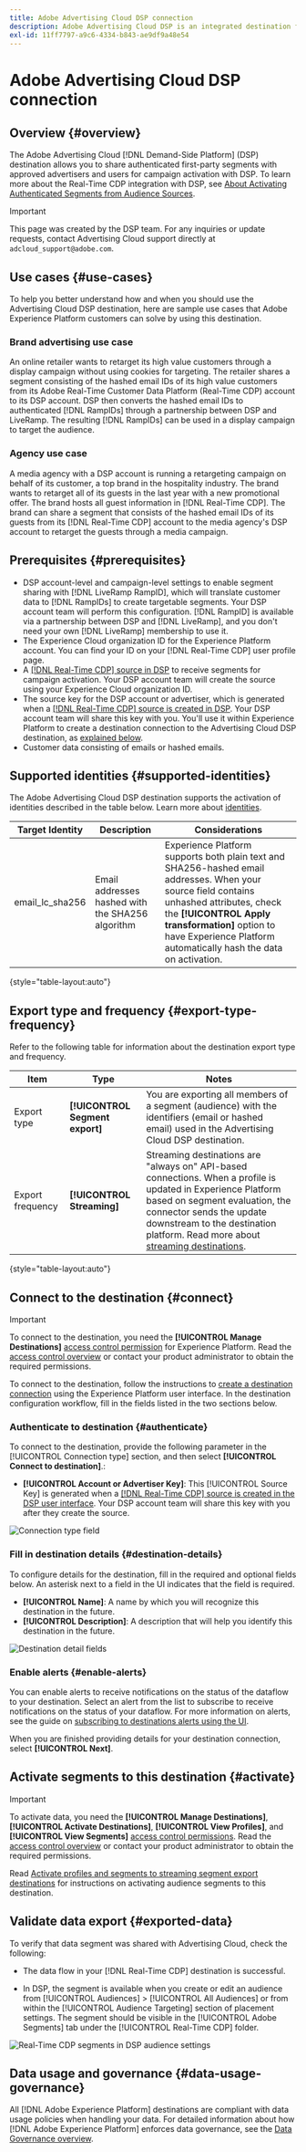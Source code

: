```yaml
---
title: Adobe Advertising Cloud DSP connection
description: Adobe Advertising Cloud DSP is an integrated destination for Adobe Real-Time Customer Data Platform, allowing you to share authenticated first-party segments with approved advertisers and users for campaign activation.
exl-id: 11ff7797-a9c6-4334-b843-ae9df9a48e54
---
```

# Adobe Advertising Cloud DSP connection

## Overview {#overview}

The Adobe Advertising Cloud [!DNL Demand-Side Platform] (DSP) destination allows you to share authenticated first-party segments with approved advertisers and users for campaign activation with DSP. To learn more about the Real-Time CDP integration with DSP, see [About Activating Authenticated Segments from Audience Sources](https://experienceleague.adobe.com/docs/advertising-cloud/dsp/audiences/sources/source-about.html).

>[!IMPORTANT]
>
>This page was created by the DSP team. For any inquiries or update requests, contact Advertising Cloud support directly at `adcloud_support@adobe.com`.

## Use cases {#use-cases}

To help you better understand how and when you should use the Advertising Cloud DSP destination, here are sample use cases that Adobe Experience Platform customers can solve by using this destination.

### Brand advertising use case

An online retailer wants to retarget its high value customers through a display campaign without using cookies for targeting. The retailer shares a segment consisting of the hashed email IDs of its high value customers from its Adobe Real-Time Customer Data Platform (Real-Time CDP) account to its DSP account. DSP then converts the hashed email IDs to authenticated [!DNL RampIDs] through a partnership between DSP and LiveRamp. The resulting [!DNL RampIDs] can be used in a display campaign to target the audience.

### Agency use case

A media agency with a DSP account is running a retargeting campaign on behalf of its customer, a top brand in the hospitality industry. The brand wants to retarget all of its guests in the last year with a new promotional offer. The brand hosts all guest information in [!DNL Real-Time CDP]. The brand can share a segment that consists of the hashed email IDs of its guests from its [!DNL Real-Time CDP] account to the media agency's DSP account to retarget the guests through a media campaign.

## Prerequisites {#prerequisites}

* DSP account-level and campaign-level settings to enable segment sharing with [!DNL LiveRamp RampID], which will translate customer data to [!DNL RampIDs] to create targetable segments. Your DSP account team will perform this configuration. [!DNL RampID] is available via a partnership between DSP and [!DNL LiveRamp], and you don't need your own [!DNL LiveRamp] membership to use it.
* The Experience Cloud organization ID for the Experience Platform account. You can find your ID on your [!DNL Real-Time CDP] user profile page.
* A [[!DNL Real-Time CDP] source in DSP](https://experienceleague.adobe.com/docs/advertising-cloud/dsp/audiences/sources/source-create.html) to receive segments for campaign activation. Your DSP account team will create the source using your Experience Cloud organization ID.
* The source key for the DSP account or advertiser, which is generated when a [[!DNL Real-Time CDP] source is created in DSP](https://experienceleague.adobe.com/docs/advertising-cloud/dsp/audiences/sources/source-create.html). Your DSP account team will share this key with you. You'll use it within Experience Platform to create a destination connection to the Advertising Cloud DSP destination, as [explained below](#authenticate).
* Customer data consisting of emails or hashed emails.

## Supported identities {#supported-identities}

The Adobe Advertising Cloud DSP destination supports the activation of identities described in the table below. Learn more about [identities](/help/identity-service/namespaces.md).

|Target Identity|Description|Considerations|
|---|---|---|
|email_lc_sha256|Email addresses hashed with the SHA256 algorithm|Experience Platform supports both plain text and SHA256-hashed email addresses. When your source field contains unhashed attributes, check the **[!UICONTROL Apply transformation]** option to have Experience Platform automatically hash the data on activation.|

{style="table-layout:auto"}

## Export type and frequency {#export-type-frequency}

Refer to the following table for information about the destination export type and frequency.

| Item | Type | Notes |
---------|----------|---------|
| Export type | **[!UICONTROL Segment export]** | You are exporting all members of a segment (audience) with the identifiers (email or hashed email) used in the Advertising Cloud DSP destination.|
| Export frequency | **[!UICONTROL Streaming]** | Streaming destinations are "always on" API-based connections. When a profile is updated in Experience Platform based on segment evaluation, the connector sends the update downstream to the destination platform. Read more about [streaming destinations](/help/destinations/destination-types.md#streaming-destinations).|

{style="table-layout:auto"}

## Connect to the destination {#connect}

>[!IMPORTANT]
> 
>To connect to the destination, you need the **[!UICONTROL Manage Destinations]** [access control permission](/help/access-control/home.md#permissions) for Experience Platform. Read the [access control overview](/help/access-control/ui/overview.md) or contact your product administrator to obtain the required permissions.

To connect to the destination, follow the instructions to [create a destination connection](/help/destinations/ui/connect-destination.md) using the Experience Platform user interface. In the destination configuration workflow, fill in the fields listed in the two sections below.

### Authenticate to destination {#authenticate}

To connect to the destination, provide the following parameter in the [!UICONTROL Connection type] section, and then select **[!UICONTROL Connect to destination]**.: 

* **[!UICONTROL Account or Advertiser Key]**: This [!UICONTROL Source Key] is generated when a [[!DNL Real-Time CDP] source is created in the DSP user interface](https://experienceleague.adobe.com/docs/advertising-cloud/dsp/audiences/sources/source-create.html). Your DSP account team will share this key with you after they create the source.

![Connection type field](/help/destinations/assets/catalog/advertising/adobe-advertising-cloud-connection/authenticate-destination.png)

### Fill in destination details {#destination-details}

To configure details for the destination, fill in the required and optional fields below. An asterisk next to a field in the UI indicates that the field is required.

*  **[!UICONTROL Name]**: A name by which you will recognize this destination in the future.
*  **[!UICONTROL Description]**: A description that will help you identify this destination in the future.

![Destination detail fields](/help/destinations/assets/catalog/advertising/adobe-advertising-cloud-connection/destination-details.png)

### Enable alerts {#enable-alerts}

You can enable alerts to receive notifications on the status of the dataflow to your destination. Select an alert from the list to subscribe to receive notifications on the status of your dataflow. For more information on alerts, see the guide on [subscribing to destinations alerts using the UI](../../ui/alerts.md).

When you are finished providing details for your destination connection, select **[!UICONTROL Next]**.

## Activate segments to this destination {#activate}

>[!IMPORTANT]
> 
>To activate data, you need the **[!UICONTROL Manage Destinations]**, **[!UICONTROL Activate Destinations]**, **[!UICONTROL View Profiles]**, and **[!UICONTROL View Segments]** [access control permissions](/help/access-control/home.md#permissions). Read the [access control overview](/help/access-control/ui/overview.md) or contact your product administrator to obtain the required permissions.

Read [Activate profiles and segments to streaming segment export destinations](/help/destinations/ui/activate-segment-streaming-destinations.md) for instructions on activating audience segments to this destination.

## Validate data export {#exported-data}

To verify that data segment was shared with Advertising Cloud, check the following:

* The data flow in your [!DNL Real-Time CDP] destination is successful.

* In DSP, the segment is available when you create or edit an audience from [!UICONTROL Audiences] > [!UICONTROL All Audiences] or from within the [!UICONTROL Audience Targeting] section of placement settings. The segment should be visible in the [!UICONTROL Adobe Segments] tab under the [!UICONTROL Real-Time CDP] folder.

![Real-Time CDP segments in DSP audience settings](/help/destinations/assets/catalog/advertising/adobe-advertising-cloud-connection/segments-in-dsp.png)

## Data usage and governance {#data-usage-governance}

All [!DNL Adobe Experience Platform] destinations are compliant with data usage policies when handling your data. For detailed information about how [!DNL Adobe Experience Platform] enforces data governance, see the [Data Governance overview](/help/data-governance/home.md).

